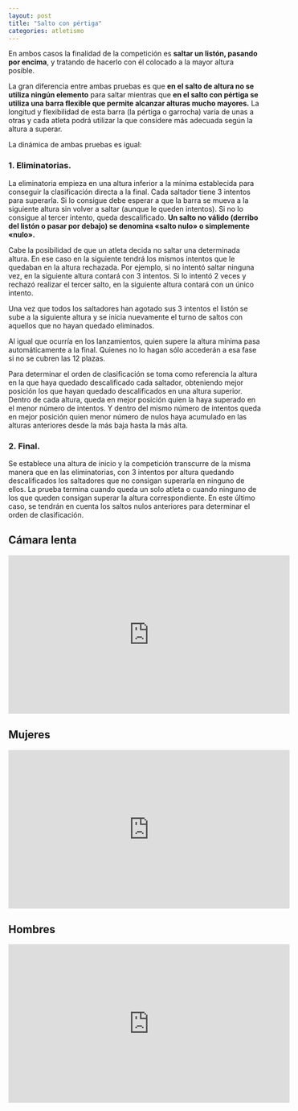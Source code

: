 ```yaml
---
layout: post
title: "Salto con pértiga"
categories: atletismo
---
```


En ambos casos la finalidad de la competición es **saltar un listón, pasando por encima**, y tratando de hacerlo con él colocado a la mayor altura posible.

La gran diferencia entre ambas pruebas es que **en el salto de altura no se utiliza ningún elemento** para saltar mientras que **en el salto con pértiga se utiliza una barra flexible que permite alcanzar alturas mucho mayores.** La longitud y flexibilidad de esta barra (la pértiga o garrocha) varía de unas a otras y cada atleta podrá utilizar la que considere más adecuada según la altura a superar.

La dinámica de ambas pruebas es igual:

### 1. Eliminatorias.

La eliminatoria empieza en una altura inferior a la mínima establecida para conseguir la clasificación directa a la final.
Cada saltador tiene 3 intentos para superarla. Si lo consigue debe esperar a que la barra se mueva a la siguiente altura sin volver a saltar (aunque le queden intentos).
Si no lo consigue al tercer intento, queda descalificado. **Un salto no válido (derribo del listón o pasar por debajo) se denomina «salto nulo» o simplemente «nulo».**

Cabe la posibilidad de que un atleta decida no saltar una determinada altura. En ese caso en la siguiente tendrá los mismos intentos que le quedaban en la altura rechazada. Por ejemplo, si no intentó saltar ninguna vez, en la siguiente altura contará con 3 intentos. Si lo intentó 2 veces y rechazó realizar el tercer salto, en la siguiente altura contará con un único intento.

Una vez que todos los saltadores han agotado sus 3 intentos el listón se sube a la siguiente altura y se inicia nuevamente el turno de saltos con aquellos que no hayan quedado eliminados.

Al igual que ocurría en los lanzamientos, quien supere la altura mínima pasa automáticamente a la final. Quienes no lo hagan sólo accederán a esa fase si no se cubren las 12 plazas.

Para determinar el orden de clasificación se toma como referencia la altura en la que haya quedado descalificado cada saltador, obteniendo mejor posición los que hayan quedado descalificados en una altura superior. Dentro de cada altura, queda en mejor posición quien la haya superado en el menor número de intentos. Y dentro del mismo número de intentos queda en mejor posición quien menor número de nulos haya acumulado en las alturas anteriores desde la más baja hasta la más alta.

### 2. Final.

Se establece una altura de inicio y la competición transcurre de la misma manera que en las eliminatorias, con 3 intentos por altura quedando descalificados los saltadores que no consigan superarla en ninguno de ellos. La prueba termina cuando queda un solo atleta o cuando ninguno de los que queden consigan superar la altura correspondiente.
En este último caso, se tendrán en cuenta los saltos nulos anteriores para determinar el orden de clasificación.

## Cámara lenta

<iframe width="560" height="315" src="https://www.youtube.com/embed/sC6D_MTpaNo" frameborder="0" allow="accelerometer; autoplay; encrypted-media; gyroscope; picture-in-picture" allowfullscreen></iframe>

## Mujeres

<iframe width="560" height="315" src="https://www.youtube.com/embed/-wUfq5taiZM" frameborder="0" allow="accelerometer; autoplay; encrypted-media; gyroscope; picture-in-picture" allowfullscreen></iframe>

## Hombres

<iframe width="560" height="315" src="https://www.youtube.com/embed/8DxSii6WF4I" frameborder="0" allow="accelerometer; autoplay; encrypted-media; gyroscope; picture-in-picture" allowfullscreen></iframe>
